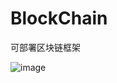 # BlockChain
可部署区块链框架

![image](https://github.com/COD-CSWHU/BlockChain/blob/main/Picture/framework.jpg)